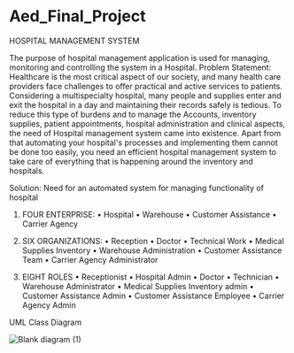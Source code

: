 # Aed_Final_Project
HOSPITAL MANAGEMENT SYSTEM

The purpose of hospital management application is used for managing, monitoring and controlling the system in a Hospital.
Problem Statement:
Healthcare is the most critical aspect of our society, and many health care providers face challenges to offer practical and active services to patients. Considering a multispecialty hospital, many people and supplies enter and exit the hospital in a day and maintaining their records safely is tedious. To reduce this type of burdens and to manage the Accounts, inventory supplies, patient appointments, hospital administration and clinical aspects, the need of Hospital management system came into existence.
Apart from that automating your hospital's processes and implementing them cannot be done too easily, you need an efficient hospital management system to take care of everything that is happening around the inventory and hospitals.

Solution:
Need for an automated system for managing functionality of hospital

1.	FOUR ENTERPRISE:
    •	Hospital
    •	Warehouse
    •	Customer Assistance
    •	Carrier Agency

2.	SIX ORGANIZATIONS:
    •	Reception
    •	Doctor
    •	Technical Work
    •	Medical Supplies Inventory
    •	Warehouse Administration
    •	Customer Assistance Team
    •	Carrier Agency Administrator

3.	EIGHT ROLES
    •	Receptionist
    •	Hospital Admin
    •	Doctor
    •	Technician
    •	Warehouse Administrator
    •	Medical Supplies Inventory admin
    •	Customer Assistance Admin
    •	Customer Assistance Employee
    •	Carrier Agency Admin

UML Class Diagram

![Blank diagram (1)](https://user-images.githubusercontent.com/114635170/206950680-119564e2-92a3-4c09-a7fd-12539c063442.png)

 
